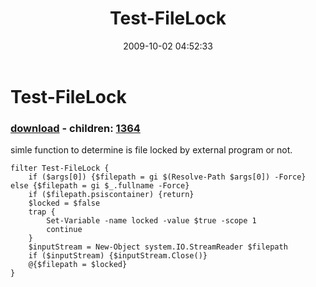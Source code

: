 ﻿---
pid:            1363
poster:         Vadims Podans
title:          Test-FileLock
date:           2009-10-02 04:52:33
format:         posh
parent:         0
parent:         0
children:       1364
---

# Test-FileLock

### [download](1363.ps1) - children: [1364](1364.md)

simle function to determine is file locked by external program or not.

```posh
filter Test-FileLock {
    if ($args[0]) {$filepath = gi $(Resolve-Path $args[0]) -Force} else {$filepath = gi $_.fullname -Force}
    if ($filepath.psiscontainer) {return}
    $locked = $false
    trap {
        Set-Variable -name locked -value $true -scope 1
        continue
    }
    $inputStream = New-Object system.IO.StreamReader $filepath
    if ($inputStream) {$inputStream.Close()}
    @{$filepath = $locked}
}
```

